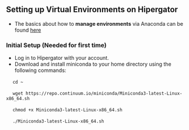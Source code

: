 ## Setting up Virtual Environments on Hipergator
* The basics about how to __manage environments__ via Anaconda can be found [here](https://conda.io/projects/conda/en/latest/user-guide/tasks/manage-environments.html#)

### Initial Setup (Needed for first time)
* Log in to Hipergator with your account.
* Download and install miniconda to your home directory using the following commands:

&emsp; `cd ~`

&emsp; `wget https://repo.continuum.io/miniconda/Miniconda3-latest-Linux-x86_64.sh`

&emsp; `chmod +x Miniconda3-latest-Linux-x86_64.sh`

&emsp; `./Miniconda3-latest-Linux-x86_64.sh`
### 
